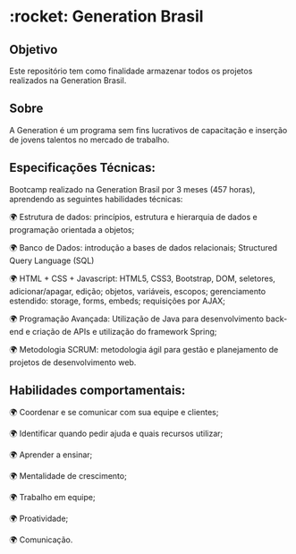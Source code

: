 <h1> :rocket: Generation Brasil </h1>

<h2> Objetivo </h2>
<p> Este repositório tem como finalidade armazenar todos os projetos realizados na Generation Brasil. <p>

<h2> Sobre </h2>
<p> A Generation é um programa sem fins lucrativos de capacitação e inserção de jovens talentos no mercado de trabalho. <p>

<h2> Especificações Técnicas: </h2>
<p> Bootcamp realizado na Generation Brasil por 3 meses (457 horas), aprendendo as seguintes habilidades técnicas:<p> 
<p> 🌍 Estrutura de dados: princípios, estrutura e hierarquia de dados e programação orientada a objetos;<p> 
<p> 🌍 Banco de Dados: introdução a bases de dados relacionais; Structured Query Language (SQL)<p> 
<p> 🌍 HTML + CSS + Javascript: HTML5, CSS3, Bootstrap, DOM, seletores, adicionar/apagar, edição; objetos, variáveis, escopos; gerenciamento estendido: storage, forms, embeds; requisições por AJAX;<p> 
<p> 🌍 Programação Avançada: Utilização de Java para desenvolvimento back-end e criação de APIs e utilização do framework Spring;<p> 
<p> 🌍 Metodologia SCRUM: metodologia ágil para gestão e planejamento de projetos de desenvolvimento web.<p> 

<h2> Habilidades comportamentais: </h2> 
<p> 🌍 Coordenar e se comunicar com sua equipe e clientes;<p> 
<p> 🌍 Identificar quando pedir ajuda e quais recursos utilizar;<p> 
<p> 🌍 Aprender a ensinar;<p> 
<p> 🌍 Mentalidade de crescimento;<p> 
<p> 🌍 Trabalho em equipe;<p> 
<p> 🌍 Proatividade;<p> 
<p> 🌍 Comunicação.<p> 

